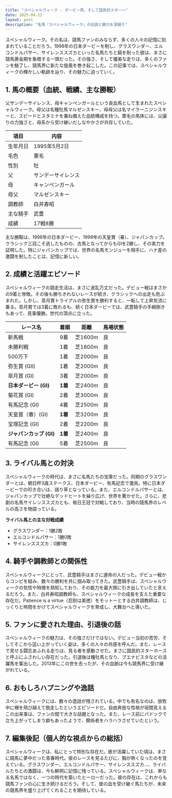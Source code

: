 ```yaml
---
title: "スペシャルウィーク - ダービー馬、そして国民的スターへ"
date: 2025-04-22
layout: post
description: "名馬『スペシャルウィーク』の伝説と魅力を深堀り"
---
```


スペシャルウィーク。その名は、競馬ファンのみならず、多くの人々の記憶に刻まれていることだろう。1998年の日本ダービーを制し、グラスワンダー、エルコンドルパサー、サイレンススズカといった名馬たちと鎬を削った彼は、まさに競馬黄金期を象徴する一頭だった。その強さ、そして優美な走りは、多くのファンを魅了し、競馬界に新たな旋風を巻き起こした。この記事では、スペシャルウィークの輝かしい軌跡を辿り、その魅力に迫っていく。


## 1. 馬の概要（血統、戦績、主な勝鞍）

父サンデーサイレンス、母キャンペンガールという良血馬として生まれたスペシャルウィーク。母父は名種牡馬マルゼンスキー、母母父は名マイラーニジンスキーと、スピードとスタミナを兼ね備えた血統構成を持つ。栗毛の馬体には、父譲りの力強さと、母系から受け継いだしなやかさが共存していた。

| 項目 | 内容 |
|---|---|
| 生年月日 | 1995年5月2日 |
| 毛色 | 栗毛 |
| 性別 | 牡 |
| 父 | サンデーサイレンス |
| 母 | キャンペンガール |
| 母父 | マルゼンスキー |
| 調教師 | 白井寿昭 |
| 主な騎手 | 武豊 |
| 成績 | 17戦8勝 |

主な勝鞍は、1998年の日本ダービー、1999年の天皇賞（春）、ジャパンカップ。クラシック三冠こそ逃したものの、古馬となってからもGⅠを2勝し、その実力を証明した。特にジャパンカップでは、世界の名馬モンジューを相手に、ハナ差の激闘を制したことは、記憶に新しい。


## 2. 成績と活躍エピソード

スペシャルウィークの競走生活は、まさに波乱万丈だった。デビュー戦はまさかの9着と惨敗。その後も勝ちきれないレースが続き、クラシックへの出走も危ぶまれた。しかし、皐月賞トライアルの弥生賞を勝利すると、一転して上昇気流に乗る。皐月賞では3着に敗れるも、続く日本ダービーでは、武豊騎手の手綱捌きもあって、見事優勝。世代の頂点に立った。

| レース名 | 着順 | 距離 | 馬場状態 |
|---|---|---|---|
| 新馬戦 | 9着 | 芝1600m | 良 |
| 未勝利戦 | 1着 | 芝1800m | 良 |
| 500万下 | 1着 | 芝2000m | 良 |
| 弥生賞 (GII) | 1着 | 芝2000m | 良 |
| 皐月賞 (GI) | 3着 | 芝2000m | 良 |
| **日本ダービー (GI)** | **1着** | 芝2400m | 良 |
| 菊花賞 (GI) | 2着 | 芝3000m | 良 |
| 有馬記念 (GI) | 4着 | 芝2500m | 良 |
| 天皇賞（春）(GI) | **1着** | 芝3200m | 良 |
| 宝塚記念 (GI) | 2着 | 芝2200m | 良 |
| **ジャパンカップ (GI)** | **1着** | 芝2400m | 良 |
| 有馬記念 (GI) | 5着 | 芝2500m | 良 |


## 3. ライバル馬との対決

スペシャルウィークの時代は、まさに名馬たちの宝庫だった。同期のグラスワンダーとは、朝日杯3歳ステークス、日本ダービー、有馬記念で激突。特に日本ダービーでの叩き合いは、語り草となっている。また、エルコンドルパサーとは、ジャパンカップで壮絶なデッドヒートを繰り広げ、世界を驚かせた。さらに、悲劇の名馬サイレンススズカとも、毎日王冠で対戦しており、当時の競馬界のレベルの高さを物語っている。

**ライバル馬との主な対戦成績**

* グラスワンダー：1勝2敗
* エルコンドルパサー：1勝0敗
* サイレンススズカ：0勝1敗


## 4. 騎手や調教師との関係性

スペシャルウィークにとって、武豊騎手はまさに運命の人だった。デビュー戦からコンビを組み、数々の勝利を共に掴み取ってきた。武豊騎手は、スペシャルウィークの気性や特徴を熟知しており、その能力を最大限に引き出していたと言えるだろう。また、白井寿昭調教師も、スペシャルウィークの成長を支えた重要な存在だ。Patience is a virtue（忍耐は美徳）をモットーとする白井調教師は、じっくりと時間をかけてスペシャルウィークを育成し、大舞台へと導いた。


## 5. ファンに愛された理由、引退後の話

スペシャルウィークの魅力は、その強さだけではない。デビュー当初の苦労、そしてそこから這い上がっていく姿は、多くの人々の共感を呼んだ。また、レースで見せる闘志あふれる走りは、見る者を感動させた。まさに国民的スターホースと呼ぶにふさわしい存在だった。引退後は種牡馬となり、ブエナビスタなどの活躍馬を輩出した。2013年にこの世を去ったが、その血脈は今も競馬界に受け継がれている。


## 6. おもしろハプニングや逸話

スペシャルウィークには、数々の逸話が残されている。中でも有名なのは、放牧中に柵を飛び越えて脱走したというエピソードだ。自由奔放な性格が垣間見えるこの出来事は、ファンの間で大きな話題となった。また、レース前にパドックで立ち上がってしまう癖もあったようで、関係者をハラハラさせていたという。


## 7. 編集後記（個人的な視点からの総括）

スペシャルウィークは、私にとって特別な存在だ。彼が活躍していた頃は、まさに競馬に夢中だった青春時代。彼のレースを見るたびに、胸が熱くなったのを覚えている。グラスワンダー、エルコンドルパサー、サイレンススズカ…、ライバルたちとの激闘は、今も鮮明に記憶に残っている。スペシャルウィークは、単なる名馬ではなく、一つの時代を築いたヒーローだった。彼の存在は、これからも競馬ファンの心に生き続けるだろう。そして、彼の血を受け継ぐ馬たちが、未来の競馬界を盛り上げてくれることを期待している。

